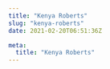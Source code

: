 ```yaml
---
title: "Kenya Roberts"
slug: "kenya-roberts"
date: 2021-02-20T06:51:36Z

meta:
  title: "Kenya Roberts"
---
```


